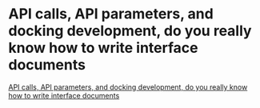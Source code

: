 # API calls, API parameters, and docking development, do you really know how to write interface documents
[API calls, API parameters, and docking development, do you really know how to write interface documents](https://aiwithcloud.com/2022/09/19/api_calls_api_parameters_and_docking_development_do_you_really_know_how_to_write_interface_documents/)